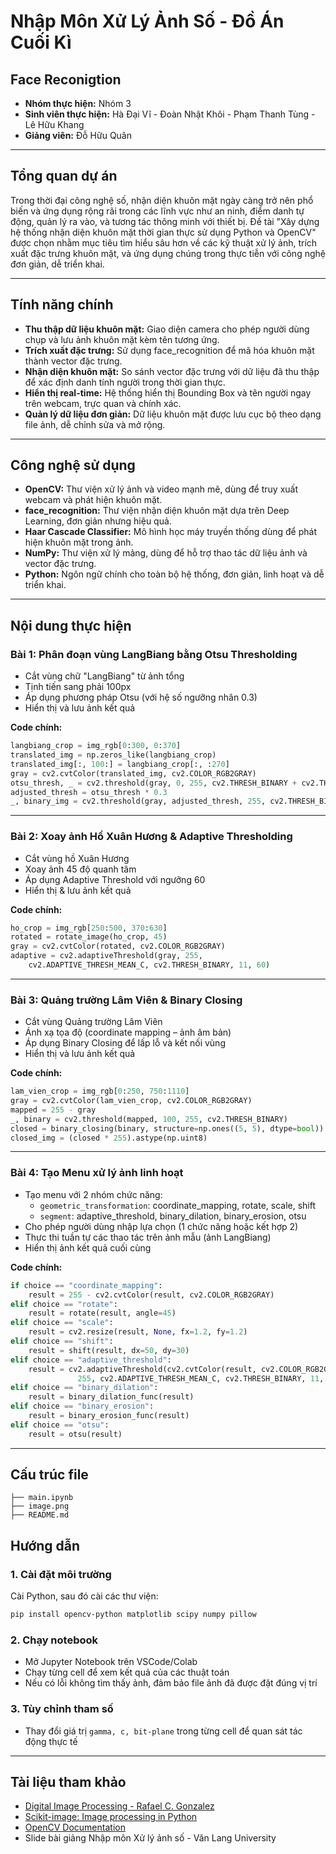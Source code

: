 # Nhập Môn Xử Lý Ảnh Số - Đồ Án Cuối Kì  
## **Face Reconigtion**
- **Nhóm thực hiện:** Nhóm 3
- **Sinh viên thực hiện:** Hà Đại Vĩ - Đoàn Nhật Khôi - Phạm Thanh Tùng - Lê Hữu Khang
- **Giảng viên:** Đỗ Hữu Quân  

---

## Tổng quan dự án

Trong thời đại công nghệ số, nhận diện khuôn mặt ngày càng trở nên phổ biến và ứng dụng rộng rãi trong các lĩnh vực như an ninh, điểm danh tự động, quản lý ra vào, và tương tác thông minh với thiết bị. Đề tài "Xây dựng hệ thống nhận diện khuôn mặt thời gian thực sử dụng Python và OpenCV" được chọn nhằm mục tiêu tìm hiểu sâu hơn về các kỹ thuật xử lý ảnh, trích xuất đặc trưng khuôn mặt, và ứng dụng chúng trong thực tiễn với công nghệ đơn giản, dễ triển khai.

---

## Tính năng chính 

- **Thu thập dữ liệu khuôn mặt:** Giao diện camera cho phép người dùng chụp và lưu ảnh khuôn mặt kèm tên tương ứng.
- **Trích xuất đặc trưng:** Sử dụng face_recognition để mã hóa khuôn mặt thành vector đặc trưng.
- **Nhận diện khuôn mặt:** So sánh vector đặc trưng với dữ liệu đã thu thập để xác định danh tính người trong thời gian thực.
- **Hiển thị real-time:** Hệ thống hiển thị Bounding Box và tên người ngay trên webcam, trực quan và chính xác.
- **Quản lý dữ liệu đơn giản:** Dữ liệu khuôn mặt được lưu cục bộ theo dạng file ảnh, dễ chỉnh sửa và mở rộng.
  
---

## Công nghệ sử dụng

- **OpenCV:** Thư viện xử lý ảnh và video mạnh mẽ, dùng để truy xuất webcam và phát hiện khuôn mặt.
- **face_recognition:** Thư viện nhận diện khuôn mặt dựa trên Deep Learning, đơn giản nhưng hiệu quả.
- **Haar Cascade Classifier:** Mô hình học máy truyền thống dùng để phát hiện khuôn mặt trong ảnh.
- **NumPy:** Thư viện xử lý mảng, dùng để hỗ trợ thao tác dữ liệu ảnh và vector đặc trưng.
- **Python:** Ngôn ngữ chính cho toàn bộ hệ thống, đơn giản, linh hoạt và dễ triển khai.
---

## Nội dung thực hiện

### Bài 1: Phân đoạn vùng LangBiang bằng Otsu Thresholding

- Cắt vùng chữ "LangBiang" từ ảnh tổng
- Tịnh tiến sang phải 100px
- Áp dụng phương pháp Otsu (với hệ số ngưỡng nhân 0.3)
- Hiển thị và lưu ảnh kết quả

**Code chính:**
```python
langbiang_crop = img_rgb[0:300, 0:370]
translated_img = np.zeros_like(langbiang_crop)
translated_img[:, 100:] = langbiang_crop[:, :270]
gray = cv2.cvtColor(translated_img, cv2.COLOR_RGB2GRAY)
otsu_thresh, _ = cv2.threshold(gray, 0, 255, cv2.THRESH_BINARY + cv2.THRESH_OTSU)
adjusted_thresh = otsu_thresh * 0.3
_, binary_img = cv2.threshold(gray, adjusted_thresh, 255, cv2.THRESH_BINARY)
```

---

### Bài 2: Xoay ảnh Hồ Xuân Hương & Adaptive Thresholding

- Cắt vùng hồ Xuân Hương
- Xoay ảnh 45 độ quanh tâm
- Áp dụng Adaptive Threshold với ngưỡng 60
- Hiển thị & lưu ảnh kết quả

**Code chính:**
```python
ho_crop = img_rgb[250:500, 370:630]
rotated = rotate_image(ho_crop, 45)
gray = cv2.cvtColor(rotated, cv2.COLOR_RGB2GRAY)
adaptive = cv2.adaptiveThreshold(gray, 255,
    cv2.ADAPTIVE_THRESH_MEAN_C, cv2.THRESH_BINARY, 11, 60)
```

---

### Bài 3: Quảng trường Lâm Viên & Binary Closing

- Cắt vùng Quảng trường Lâm Viên
- Ánh xạ tọa độ (coordinate mapping – ảnh âm bản)
- Áp dụng Binary Closing để lấp lỗ và kết nối vùng
- Hiển thị và lưu ảnh kết quả

**Code chính:**
```python
lam_vien_crop = img_rgb[0:250, 750:1110]
gray = cv2.cvtColor(lam_vien_crop, cv2.COLOR_RGB2GRAY)
mapped = 255 - gray
_, binary = cv2.threshold(mapped, 100, 255, cv2.THRESH_BINARY)
closed = binary_closing(binary, structure=np.ones((5, 5), dtype=bool))
closed_img = (closed * 255).astype(np.uint8)
```

---

### Bài 4: Tạo Menu xử lý ảnh linh hoạt

- Tạo menu với 2 nhóm chức năng:
  - `geometric_transformation`: coordinate_mapping, rotate, scale, shift
  - `segment`: adaptive_threshold, binary_dilation, binary_erosion, otsu
- Cho phép người dùng nhập lựa chọn (1 chức năng hoặc kết hợp 2)
- Thực thi tuần tự các thao tác trên ảnh mẫu (ảnh LangBiang)
- Hiển thị ảnh kết quả cuối cùng

**Code chính:**
```python
if choice == "coordinate_mapping":
    result = 255 - cv2.cvtColor(result, cv2.COLOR_RGB2GRAY)
elif choice == "rotate":
    result = rotate(result, angle=45)
elif choice == "scale":
    result = cv2.resize(result, None, fx=1.2, fy=1.2)
elif choice == "shift":
    result = shift(result, dx=50, dy=30)
elif choice == "adaptive_threshold":
    result = cv2.adaptiveThreshold(cv2.cvtColor(result, cv2.COLOR_RGB2GRAY),
               255, cv2.ADAPTIVE_THRESH_MEAN_C, cv2.THRESH_BINARY, 11, 5)
elif choice == "binary_dilation":
    result = binary_dilation_func(result)
elif choice == "binary_erosion":
    result = binary_erosion_func(result)
elif choice == "otsu":
    result = otsu(result)
```
---

## Cấu trúc file

```
├── main.ipynb      
├── image.png        
├── README.md       
```

## Hướng dẫn

### 1. Cài đặt môi trường

Cài Python, sau đó cài các thư viện:

```bash
pip install opencv-python matplotlib scipy numpy pillow
```

### 2. Chạy notebook

- Mở Jupyter Notebook trên VSCode/Colab
- Chạy từng cell để xem kết quả của các thuật toán
- Nếu có lỗi không tìm thấy ảnh, đảm bảo file ảnh đã được đặt đúng vị trí

### 3. Tùy chỉnh tham số

- Thay đổi giá trị `gamma, c, bit-plane` trong từng cell để quan sát tác động thực tế

---

## Tài liệu tham khảo

- [Digital Image Processing - Rafael C. Gonzalez](https://www.amazon.com/Digital-Image-Processing-Rafael-Gonzalez/dp/013168728X)
- [Scikit-image: Image processing in Python](https://scikit-image.org/)
- [OpenCV Documentation](https://docs.opencv.org/)
- Slide bài giảng Nhập môn Xử lý ảnh số - Văn Lang University
